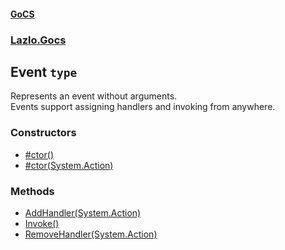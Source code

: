 #### [GoCS](./GoCS.md 'GoCS')
### [Lazlo.Gocs](./GoCS.md#Lazlo-Gocs 'Lazlo.Gocs')
## Event `type`
Represents an event without arguments.  
Events support assigning handlers and invoking from anywhere.
### Constructors
- [#ctor()](./Lazlo-Gocs-Event--ctor().md 'Lazlo.Gocs.Event.#ctor()')
- [#ctor(System.Action)](./Lazlo-Gocs-Event--ctor(System-Action).md 'Lazlo.Gocs.Event.#ctor(System.Action)')
### Methods
- [AddHandler(System.Action)](./Lazlo-Gocs-Event-AddHandler(System-Action).md 'Lazlo.Gocs.Event.AddHandler(System.Action)')
- [Invoke()](./Lazlo-Gocs-Event-Invoke().md 'Lazlo.Gocs.Event.Invoke()')
- [RemoveHandler(System.Action)](./Lazlo-Gocs-Event-RemoveHandler(System-Action).md 'Lazlo.Gocs.Event.RemoveHandler(System.Action)')
